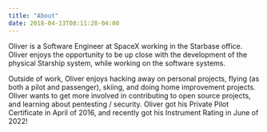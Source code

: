 ```yaml
---
title: "About"
date: 2018-04-13T08:11:28-04:00
---
```

Oliver is a Software Engineer at SpaceX working in the Starbase office.
Oliver enjoys the opportunity to be up close with the development
of the physical Starship system, while working on the software systems.

Outside of work, Oliver enjoys hacking away on personal
projects, flying (as both a pilot and passenger), skiing, and doing home improvement projects.
Oliver wants to get more involved in contributing to
open source projects, and learning about pentesting / security.
Oliver got his Private Pilot Certificate in April of 2016,
and recently got his Instrument Rating in June of 2022!
